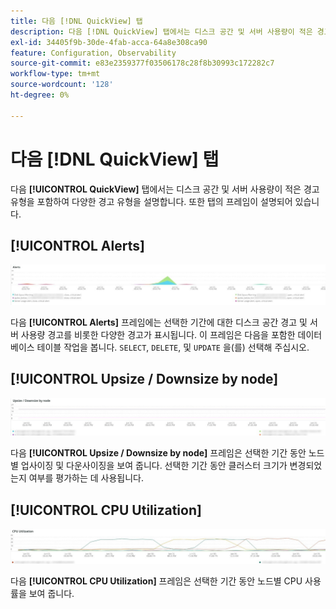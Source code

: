 ```yaml
---
title: 다음 [!DNL QuickView] 탭
description: 다음 [!DNL QuickView] 탭에서는 디스크 공간 및 서버 사용량이 적은 경고 유형을 포함하여 다양한 경고 유형을 설명합니다.
exl-id: 34405f9b-30de-4fab-acca-64a8e308ca90
feature: Configuration, Observability
source-git-commit: e83e2359377f03506178c28f8b30993c172282c7
workflow-type: tm+mt
source-wordcount: '128'
ht-degree: 0%

---
```


# 다음 [!DNL QuickView] 탭

다음 **[!UICONTROL QuickView]** 탭에서는 디스크 공간 및 서버 사용량이 적은 경고 유형을 포함하여 다양한 경고 유형을 설명합니다. 또한 탭의 프레임이 설명되어 있습니다.

## [!UICONTROL Alerts]

![경고](../../assets/tools/observation-for-adobe-commerce/quickview_alerts.jpg)

다음 **[!UICONTROL Alerts]** 프레임에는 선택한 기간에 대한 디스크 공간 경고 및 서버 사용량 경고를 비롯한 다양한 경고가 표시됩니다. 이 프레임은 다음을 포함한 데이터베이스 테이블 작업을 봅니다. `SELECT`, `DELETE`, 및 `UPDATE` 을(를) 선택해 주십시오.

## [!UICONTROL Upsize / Downsize by node]

![노드별 업사이즈/다운사이즈](../../assets/tools/observation-for-adobe-commerce/quickview_upsize_by_node.jpg)

다음 **[!UICONTROL Upsize / Downsize by node]** 프레임은 선택한 기간 동안 노드별 업사이징 및 다운사이징을 보여 줍니다. 선택한 기간 동안 클러스터 크기가 변경되었는지 여부를 평가하는 데 사용됩니다.

## [!UICONTROL CPU Utilization]

![CPU 사용률](../../assets/tools/observation-for-adobe-commerce/quickview_cpu.jpg)

다음 **[!UICONTROL CPU Utilization]** 프레임은 선택한 기간 동안 노드별 CPU 사용률을 보여 줍니다.
